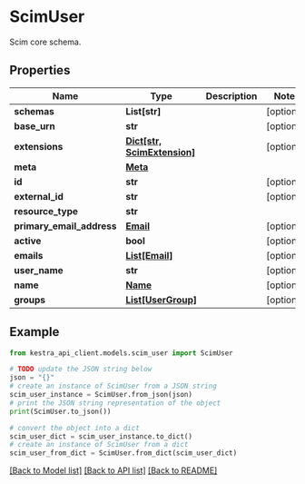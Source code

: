 # ScimUser

Scim core schema.

## Properties

Name | Type | Description | Notes
------------ | ------------- | ------------- | -------------
**schemas** | **List[str]** |  | [optional] 
**base_urn** | **str** |  | [optional] 
**extensions** | [**Dict[str, ScimExtension]**](ScimExtension.md) |  | [optional] 
**meta** | [**Meta**](Meta.md) |  | 
**id** | **str** |  | [optional] 
**external_id** | **str** |  | [optional] 
**resource_type** | **str** |  | 
**primary_email_address** | [**Email**](Email.md) |  | [optional] 
**active** | **bool** |  | [optional] 
**emails** | [**List[Email]**](Email.md) |  | [optional] 
**user_name** | **str** |  | [optional] 
**name** | [**Name**](Name.md) |  | [optional] 
**groups** | [**List[UserGroup]**](UserGroup.md) |  | [optional] 

## Example

```python
from kestra_api_client.models.scim_user import ScimUser

# TODO update the JSON string below
json = "{}"
# create an instance of ScimUser from a JSON string
scim_user_instance = ScimUser.from_json(json)
# print the JSON string representation of the object
print(ScimUser.to_json())

# convert the object into a dict
scim_user_dict = scim_user_instance.to_dict()
# create an instance of ScimUser from a dict
scim_user_from_dict = ScimUser.from_dict(scim_user_dict)
```
[[Back to Model list]](../README.md#documentation-for-models) [[Back to API list]](../README.md#documentation-for-api-endpoints) [[Back to README]](../README.md)


